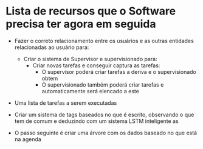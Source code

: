 # Lista de recursos que o Software precisa ter agora em seguida
- Fazer o correto relacionamento entre os usuários e as outras entidades relacionadas ao usuário para:
  - Criar o sistema de Supervisor e supervisionado para:
    - Criar novas tarefas e conseguir captura as tarefas:
      - O supervisor poderá criar tarefas a deriva e o supervisionado obtem
      - O supervisionado também poderá criar tarefas e automaticamente será elencado a este
- Uma lista de tarefas a serem executadas
- Criar um sistema de tags baseados no que é escrito, observando o que tem de comum e deduzindo com um sistema LSTM inteligente as 

- O passo seguinte é criar uma árvore com os dados baseado no que está na agenda